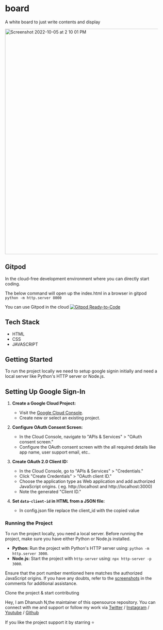 # board
A white board to just write contents and display

<img width="742" alt="Screenshot 2022-10-05 at 2 10 01 PM" src="https://user-images.githubusercontent.com/80240317/195386021-ae58b679-4f69-4112-9fd6-42ff45759cbb.png">


## Gitpod

In the cloud-free development environment where you can directly start coding.

The below command will open up the index.html in a browser in gitpod 
`python -m http.server 8000`

You can use Gitpod in the cloud [![Gitpod Ready-to-Code](https://img.shields.io/badge/Gitpod-Ready--to--Code-blue?logo=gitpod)](https://gitpod.io/#https://github.com/DhanushNehru/board/)

## Tech Stack

- HTML
- CSS
- JAVASCRIPT

## Getting Started

To run the project locally we need to setup google signin initially and need a local server like Python's HTTP server or Node.js.

## Setting Up Google Sign-In

1. **Create a Google Cloud Project:**
   - Visit the [Google Cloud Console](https://console.cloud.google.com/).
   - Create new or select an existing project.

2. **Configure OAuth Consent Screen:**
   - In the Cloud Console, navigate to "APIs & Services" > "OAuth consent screen."
   - Configure the OAuth consent screen with the all required details like app name, user support email, etc..

3. **Create OAuth 2.0 Client ID:**
   - In the Cloud Console, go to "APIs & Services" > "Credentials."
   - Click "Create Credentials" > "OAuth client ID."
   - Choose the application type as Web application and add authorized JavaScript origins. ( eg. http://localhost and http://localhost:3000) 
   - Note the generated "Client ID."

4. **Set `data-client-id` in HTML from a JSON file:**
    - In config.json file replace the client_id with the copied value

### Running the Project

To run the project locally, you need a local server. Before running the project, make sure you have either Python or Node.js installed.

- **Python:** Run the project with Python's HTTP server using: `python -m http.server 3000`.
- **Node.js:** Start the project with `http-server` using: `npx http-server -p 3000`.

Ensure that the port number mentioned here matches the authorized JavaScript origins. If you have any doubts, refer to the [screenshots](https://github.com/DhanushNehru/board/pull/57) in the comments for additional assistance.

Clone the project & start contributing

Hey, I am Dhanush N,the maintainer of this opensource repository. You can connect with me and support or follow my work via [Twitter](https://twitter.com/Dhanush_Nehru) / [Instagram](https://www.instagram.com/dhanush_nehru/) / [Youtube](https://www.youtube.com/@dhanushnehru?sub_confirmation=1) / [Github](https://github.com/DhanushNehru)

If you like the project support it by starring ⭐
